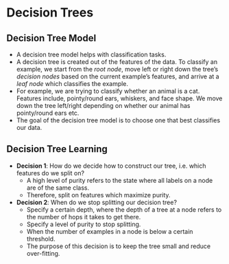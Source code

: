 # Decision Trees

## Decision Tree Model

- A decision tree model helps with classification tasks.
- A decision tree is created out of the features of the data. To classify an example, we start from the *root node*, move left or right down the tree’s *decision nodes* based on the current example’s features, and arrive at a *leaf node* which classifies the example.
- For example, we are trying to classify whether an animal is a cat. Features include, pointy/round ears, whiskers, and face shape. We move down the tree left/right depending on whether our animal has pointy/round ears etc.
- The goal of the decision tree model is to choose one that best classifies our data.

## Decision Tree Learning

- **Decision 1**: How do we decide how to construct our tree, i.e. which features do we split on?
  - A high level of purity refers to the state where all labels on a node are of the same class.
  - Therefore, split on features which maximize purity.
- **Decision 2**: When do we stop splitting our decision tree?
  - Specify a certain depth, where the depth of a tree at a node refers to the number of hops it takes to get there.
  - Specify a level of purity to stop splitting.
  - When the number of examples in a node is below a certain threshold.
  - The purpose of this decision is to keep the tree small and reduce over-fitting.
